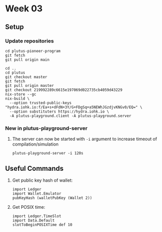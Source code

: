 # Week 03
## Setup
### Update repositories
```
cd plutus-pioneer-program
git fetch
git pull origin main

cd ..
cd plutus
git checkout master
git fetch
git pull origin master
git checkout 219992289c6615e197069d022735cb4059d43229
nix-store --gc
nix-build \
  --option trusted-public-keys "hydra.iohk.io:f/Ea+s+dFdN+3Y/G+FDgSq+a5NEWhJGzdjvKNGv0/EQ=" \
  --option substituters https://hydra.iohk.io \
  -A plutus-playground.client -A plutus-playground.server
```

### New in plutus-playground-server
1. The server can now be started with `-i` argument to increase timeout of compilation/simulation
    ```
    plutus-playground-server -i 120s
    ```

## Useful Commands
1. Get public key hash of wallet:
    ```
    import Ledger
    import Wallet.Emulator
    pubKeyHash (walletPubKey (Wallet 2))
    ```
2. Get POSIX time:
    ```
    import Ledger.TimeSlot
    import Data.Default
    slotToBeginPOSIXTime def 10
    ```
